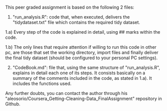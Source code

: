 This peer graded assignment is based on the following 2 files:

1) "run_analysis.R": code that, when executed, delivers the "tidydataset.txt" file which contains the required tidy dataset.

  1.a) Every step of the code is explained in detail, using ## marks within the code.

  1.b) The only lines that require attention if willing to run this code in other pc, are those that set the working directory, import files and finally deliver the final tidy dataset (should be configured to your personal PC settings).

2) "CodeBook.md": file that, using the same structure of "run_analysis.R", explains in detail each one of its steps.  It consists basically on a summary of the comments included in the code, as stated in 1.a).  It includes the functions used.

Any further doubts, you can contact the author through his "aleosorio/Coursera_Getting-Cleaning-Data_FinalAssignment" repository in Github.